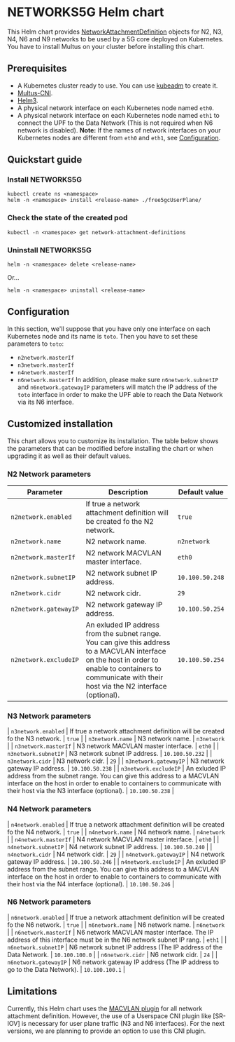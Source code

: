 # NETWORKS5G Helm chart

This Helm chart provides [NetworkAttachmentDefinition](https://docs.google.com/document/d/1Ny03h6IDVy_e_vmElOqR7UdTPAG_RNydhVE1Kx54kFQ/edit#) objects for N2, N3, N4, N6 and N9 networks to be used by a 5G core deployed on Kubernetes. You have to install Multus on your cluster before installing this chart.

## Prerequisites
 - A Kubernetes cluster ready to use. You can use [kubeadm](https://kubernetes.io/docs/setup/production-environment/tools/kubeadm/create-cluster-kubeadm/) to create it.
 - [Multus-CNI](https://github.com/intel/multus-cni).
 - [Helm3](https://helm.sh/docs/intro/install/).
 - A physical network interface on each Kubernetes node named `eth0`.
 - A physical network interface on each Kubernetes node named `eth1` to connect the UPF to the Data Network (This is not required when N6 network is disabled).
**Note:** If the names of network interfaces on your Kubernetes nodes are different from `eth0` and `eth1`, see [Configuration](#configuration).

## Quickstart guide

### Install NETWORKS5G
```console
kubectl create ns <namespace>
helm -n <namespace> install <release-name> ./free5gcUserPlane/
```

### Check the state of the created pod
```console
kubectl -n <namespace> get network-attachment-definitions
```

### Uninstall NETWORKS5G
```console
helm -n <namespace> delete <release-name>
```
Or...
```console
helm -n <namespace> uninstall <release-name>
```

## Configuration
In this section, we'll suppose that you have only one interface on each Kubernetes node and its name is `toto`. Then you have to set these parameters to `toto`:
 - `n2network.masterIf`
 - `n3network.masterIf`
 - `n4network.masterIf`
 - `n6network.masterIf`
In addition, please make sure `n6network.subnetIP` and `n6network.gatewayIP` parameters will match the IP address of the `toto` interface in order to make the UPF able to reach the Data Network via its N6 interface.

## Customized installation
This chart allows you to customize its installation. The table below shows the parameters that can be modified before installing the chart or when upgrading it as well as their default values.

### N2 Network parameters
| Parameter | Description | Default value |
| --- | --- | --- |
| `n2network.enabled` | If true a network attachment definition will be created fo the N2 network. | `true` |
| `n2network.name` | N2 network name. | `n2network` |
| `n2network.masterIf` | N2 network MACVLAN master interface. | `eth0` |
| `n2network.subnetIP` | N2 network subnet IP address. | `10.100.50.248` |
| `n2network.cidr` | N2 network cidr. | `29` |
| `n2network.gatewayIP` | N2 network gateway IP address. | `10.100.50.254` |
| `n2network.excludeIP` | An exluded IP address from the subnet range. You can give this address to a MACVLAN interface on the host in order to enable to containers to communicate with their host via the N2 interface (optional). | `10.100.50.254` |

### N3 Network parameters
| `n3network.enabled` | If true a network attachment definition will be created fo the N3 network. | `true` |
| `n3network.name` | N3 network name. | `n3network` |
| `n3network.masterIf` | N3 network MACVLAN master interface. | `eth0` |
| `n3network.subnetIP` | N3 network subnet IP address. | `10.100.50.232` |
| `n3network.cidr` | N3 network cidr. | `29` |
| `n3network.gatewayIP` | N3 network gateway IP address. | `10.100.50.238` |
| `n3network.excludeIP` | An exluded IP address from the subnet range. You can give this address to a MACVLAN interface on the host in order to enable to containers to communicate with their host via the N3 interface (optional). | `10.100.50.238` |

### N4 Network parameters
| `n4network.enabled` | If true a network attachment definition will be created fo the N4 network. | `true` |
| `n4network.name` | N4 network name. | `n4network` |
| `n4network.masterIf` | N4 network MACVLAN master interface. | `eth0` |
| `n4network.subnetIP` | N4 network subnet IP address. | `10.100.50.240` |
| `n4network.cidr` | N4 network cidr. | `29` |
| `n4network.gatewayIP` | N4 network gateway IP address. | `10.100.50.246` |
| `n4network.excludeIP` | An exluded IP address from the subnet range. You can give this address to a MACVLAN interface on the host in order to enable to containers to communicate with their host via the N4 interface (optional). | `10.100.50.246` |

### N6 Network parameters
| `n6network.enabled` | If true a network attachment definition will be created fo the N6 network. | `true` |
| `n6network.name` | N6 network name. | `n6network` |
| `n6network.masterIf` | N6 network MACVLAN master interface. The IP address of this interface must be in the N6 network subnet IP rang. | `eth1` |
| `n6network.subnetIP` | N6 network subnet IP address (The IP address of the Data Network. | `10.100.100.0` |
| `n6network.cidr` | N6 network cidr. | `24` |
| `n6network.gatewayIP` | N6 network gateway IP address (The IP address to go to the Data Network). | `10.100.100.1` |

## Limitations
Currently, this Helm chart uses the [MACVLAN plugin](https://www.cni.dev/plugins/main/macvlan/) for all network attachment definition. However, the use of a Userspace CNI plugin like [SR-IOV] is necessary for user plane traffic (N3 and N6 interfaces). For the next versions, we are planning to provide an option to use this CNI plugin.

